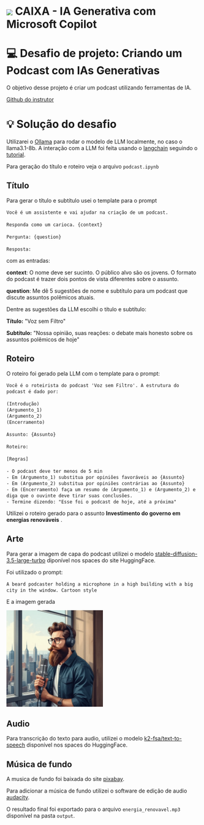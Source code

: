 <h1>
<a href="https://www.dio.me/">
     <img align="center" width="40px" src="https://hermes.digitalinnovation.one/assets/diome/logo-minimized.png"></a>
    <span> CAIXA - IA Generativa com Microsoft Copilot</span>
</h1>

# :computer: Desafio de projeto: Criando um Podcast com IAs Generativas

O objetivo desse projeto é criar um podcast utilizando ferramentas de IA.

[Github do instrutor](https://github.com/felipeAguiarCode/prompts-for-podcast-generate-by-ia)


# :bulb: Solução do desafio

Utilizarei o [Ollama](https://ollama.com/) para rodar o modelo de LLM localmente, no caso o llama3.1-8b.
A  interação com a LLM foi feita usando o [langchain](https://www.langchain.com/) seguindo o [tutorial](https://medium.com/@mdbaraujo/descubra-como-criar-seu-primeiro-chatbot-poderoso-usando-ollama-c784ae55c13b).

Para geração do título e roteiro veja o arquivo `podcast.ipynb`

## Título

Para gerar o título e subtítulo usei o template para o prompt


    Você é um assistente e vai ajudar na criação de um podcast. 

    Responda como um carioca. {context}

    Pergunta: {question}

    Resposta:


com as entradas:

**context**: O nome deve ser sucinto. O público alvo são os jovens. O formato do podcast é trazer dois pontos de vista diferentes sobre o assunto.

**question**: Me dê 5 sugestões de nome e subtítulo para um podcast que discute assuntos polêmicos atuais.

Dentre as sugestões da LLM escolhi o título e subtítulo:

**Título:** "Voz sem Filtro"

**Subtítulo:** "Nossa opinião, suas reações: o debate mais honesto sobre os assuntos polêmicos de hoje"

## Roteiro

O roteiro foi gerado pela LLM com o template para o prompt:

    Você é o roteirista do podcast 'Voz sem Filtro'. A estrutura do podcast é dado por:

    (Introdução)
    (Argumento_1)
    (Argumento_2)
    (Encerramento)

    Assunto: {Assunto}

    Roteiro: 

    [Regras]

    - O podcast deve ter menos de 5 min
    - Em (Argumento_1) substitua por opiniões favoráveis ao {Assunto}
    - Em (Argumento_2) substitua por opiniões contrárias ao {Assunto}
    - Em (Encerramento) faça um resumo de (Argumento_1) e (Argumento_2) e diga que o ouvinte deve tirar suas conclusões. 
    - Termine dizendo: "Esse foi o podcast de hoje, até a próxima"

Utilizei o roteiro gerado para o assunto **Investimento do governo em energias renováveis** .

## Arte

Para gerar a imagem de capa do podcast utilizei o modelo [stable-diffusion-3.5-large-turbo](https://huggingface.co/spaces/stabilityai/stable-diffusion-3.5-large-turbo) diponível nos spaces do site HuggingFace.

Foi utilizado o prompt:
```
A beard podcaster holding a microphone in a high building with a big city in the window. Cartoon style
```

E a imagem gerada

<img src='assets/image.webp' width=50%>

## Audio

Para transcrição do texto para audio, utilizei o modelo [k2-fsa/text-to-speech](https://huggingface.co/spaces/k2-fsa/text-to-speech) disponível nos spaces do HuggingFace.

## Música de fundo

A musica de fundo foi baixada do site [pixabay](https://pixabay.com/music/search/background/).

Para adicionar a música de fundo utilizei o software de edição de audio [audacity](https://manual.audacityteam.org/index.html).

O resultado final foi exportado para o arquivo `energia_renovavel.mp3` disponível na pasta `output`.
